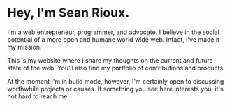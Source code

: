 # Hey, I'm Sean Rioux.

I'm a web entrepreneur, programmer, and advocate. I believe in the social
potential of a more open and humane world wide web. Infact, I've made it my
mission.

This is my website where I share my thoughts on the current and future state of
the web. You'll also find my portfolio of contributions and products.

At the moment I'm in build mode, however, I'm certainly open to discussing
worthwhile projects or causes. If something you see here interests you, it's not
hard to reach me.
